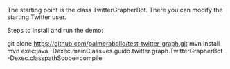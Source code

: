 The starting point is the class TwitterGrapherBot. There you can modify the starting Twitter user.

Steps to install and run the demo:

git clone https://github.com/palmerabollo/test-twitter-graph.git
mvn install
mvn exec:java -Dexec.mainClass=es.guido.twitter.graph.TwitterGrapherBot -Dexec.classpathScope=compile
